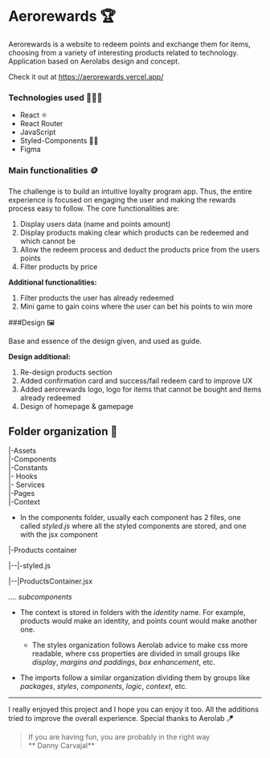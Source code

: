 # Aerorewards 🏆

Aerorewards is a website to redeem points and exchange them for items, choosing from a variety of
interesting products related to technology. Application based on Aerolabs design and concept.

Check it out at https://aerorewards.vercel.app/

### Technologies used 👨🏼‍💻

- React ⚛️
- React Router
- JavaScript
- Styled-Components 💅🏼
- Figma

### Main functionalities 🪙

The challenge is to build an intuitive loyalty program app. Thus, the entire experience is focused
on engaging the user and making the rewards process easy to follow. The core functionalities are:

1. Display users data (name and points amount)
2. Display products making clear which products can be redeemed and which cannot be
3. Allow the redeem process and deduct the products price from the users points
4. Filter products by price

**Additional functionalities:**

1. Filter products the user has already redeemed
2. Mini game to gain coins where the user can bet his points to win more

###Design 🖼️

Base and essence of the design given, and used as guide.

**Design additional:**

1. Re-design products section
2. Added confirmation card and success/fail redeem card to improve UX
3. Added aerorewards logo, logo for items that cannot be bought and items already redeemed
4. Design of homepage & gamepage

## Folder organization 📂

|-Assets <br> |-Components <br> |-Constants <br> |- Hooks <br> |- Services <br> |-Pages <br>
|-Context

- In the components folder, usually each component has 2 files, one called _styled.js_ where all the
  styled components are stored, and one with the jsx component

|-Products container

|--|-styled.js

|--|ProductsContainer.jsx

_.... subcomponents_

- The context is stored in folders with the _identity_ name. For example, products would make an
  identity, and points count would make another one.

  - The styles organization follows Aerolab advice to make css more readable, where css properties
    are divided in small groups like _display_, _margins and paddings_, _box enhancement_, etc.

- The imports follow a similar organization dividing them by groups like _packages_, _styles_,
  _components_, _logic_, _context_, etc.

---

I really enjoyed this project and I hope you can enjoy it too. All the additions tried to improve
the overall experience. Special thanks to Aerolab 🪁

> If you are having fun, you are probably in the right way  
> ** Danny Carvajal**
